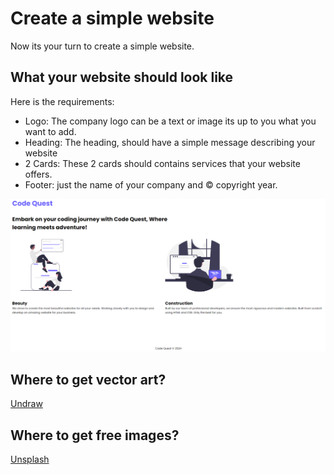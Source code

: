 # Create a simple website

Now its your turn to create a simple website.

## What your website should look like

Here is the requirements:

- Logo: The company logo can be a text or image its up to you what you want to add.
- Heading: The heading, should have a simple message describing your website
- 2 Cards: These 2 cards should contains services that your website offers.
- Footer: just the name of your company and &copy; copyright year.

![Website](./goal.png)

## Where to get vector art?

[Undraw](https://undraw.co/illustrations)

## Where to get free images?

[Unsplash](https://unsplash.com)
